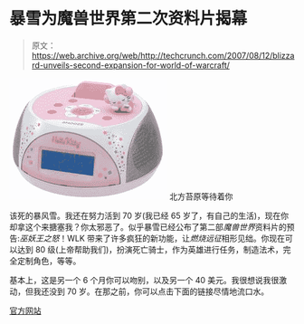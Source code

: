 # 暴雪为魔兽世界第二次资料片揭幕

> 原文：<https://web.archive.org/web/http://techcrunch.com/2007/08/12/blizzard-unveils-second-expansion-for-world-of-warcraft/>

![](img/b51e749fe6c00d5ab2b4825d44af62a8.png)
北方苔原等待着你

该死的暴风雪。我还在努力活到 70 岁(我已经 65 岁了，有自己的生活)，现在你却拿这个来搪塞我？你太邪恶了。似乎暴雪已经公布了第二部*魔兽世界*资料片的预告:*巫妖王之怒*！WLK 带来了许多疯狂的新功能，让*燃烧远征*相形见绌。你现在可以达到 80 级(上帝帮助我们)，扮演死亡骑士，作为英雄进行任务，制造法术，完全定制角色，等等。

基本上，这是另一个 6 个月你可以吻别，以及另一个 40 美元。我很想说我很激动，但我还没到 70 岁。在那之前，你可以点击下面的链接尽情地流口水。

[官方网站](https://web.archive.org/web/20150928081415/http://www.worldofwarcraft.com/wrath/)